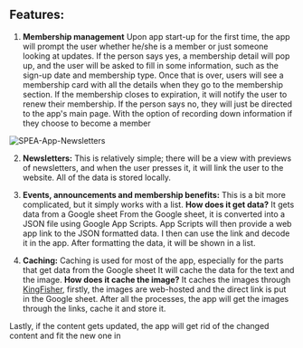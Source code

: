 ## Features:
1. **Membership management**
Upon app start-up for the first time, the app will prompt the user whether he/she is a member or just someone looking at updates.
If the person says yes, a membership detail will pop up, and the user will be asked to fill in some information, such as the sign-up date and membership type.
Once that is over, users will see a membership card with all the details when they go to the membership section. If the membership closes to expiration, it will notify the user to renew their membership.
If the person says no, they will just be directed to the app's main page. With the option of recording down information if they choose to become a member

![SPEA-App-Newsletters](https://github.com/user-attachments/assets/340fb2b8-fe94-4f9f-969f-9cd9a7622144)

2. **Newsletters:** 
This is relatively simple; there will be a view with previews of newsletters, and when the user presses it, it will link the user to the website. All of the data is stored locally.

4. **Events, announcements and membership benefits:**
This is a bit more complicated, but it simply works with a list. 
**How does it get data?** 
It gets data from a Google sheet
From the Google sheet, it is converted into a JSON file using Google App Scripts. App Scripts will then provide a web app link to the JSON formatted data.
I then can use the link and decode it in the app. After formatting the data, it will be shown in a list.
5. **Caching:**
Caching is used for most of the app, especially for the parts that get data from the Google sheet
It will cache the data for the text and the image. 
**How does it cache the image?** 
It caches the images through [KingFisher](https://github.com/onevcat/Kingfisher), firstly, the images are web-hosted and the direct link is put in the Google sheet. After all the processes, the app will get the images through the links, cache it and store it.

Lastly, if the content gets updated, the app will get rid of the changed content and fit the new one in
